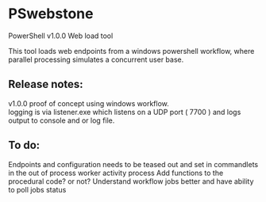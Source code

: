 PSwebstone
==========

PowerShell v1.0.0 Web load tool

This tool loads web endpoints from a windows powershell workflow, where parallel processing simulates a concurrent user base.


Release notes:
--------------
v1.0.0
proof of concept using windows workflow.  
logging is via listener.exe which listens on a UDP port ( 7700 ) and logs output to console and or
log file.





To do:
-------
Endpoints and configuration needs to be teased out and set in commandlets in the out of process worker activity process
Add functions to the procedural code?  or not?
Understand workflow jobs better and have ability to poll jobs status 
